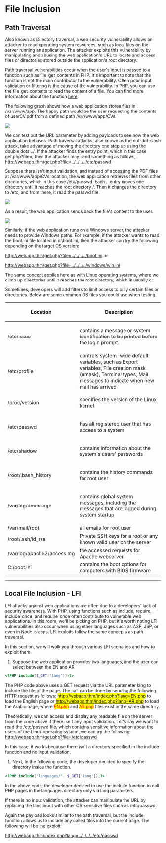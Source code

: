 # File Inclusion

## Path Traversal

Also known as Directory traversal, a web security vulnerability allows an attacker to read operating system resources, such as local files on the server running an application. The attacker exploits this vulnerability by manipulating and abusing the web application's URL to locate and access files or directories stored outside the application's root directory.

Path traversal vulnerabilities occur when the user's input is passed to a function such as file\_get\_contents in PHP. It's important to note that the function is not the main contributor to the vulnerability. Often poor input validation or filtering is the cause of the vulnerability. In PHP, you can use the file\_get\_contents to read the content of a file. You can find more information about the function [here](https://www.php.net/manual/en/function.file-get-contents.php).

The following graph shows how a web application stores files in /var/www/app. The happy path would be the user requesting the contents of userCV.pdf from a defined path /var/www/app/CVs.

![](https://tryhackme-images.s3.amazonaws.com/user-uploads/5d617515c8cd8348d0b4e68f/room-content/45d9c1baacda290c1f95858e27f740c9.png)

We can test out the URL parameter by adding payloads to see how the web application behaves. Path traversal attacks, also known as the dot-dot-slash attack, take advantage of moving the directory one step up using the double dots ../. If the attacker finds the entry point, which in this case get.php?file=, then the attacker may send something as follows, http://webapp.thm/get.php?file=../../../../etc/passwd

Suppose there isn't input validation, and instead of accessing the PDF files at /var/www/app/CVs location, the web application retrieves files from other directories, which in this case /etc/passwd. Each .. entry moves one directory until it reaches the root directory /. Then it changes the directory to /etc, and from there, it read the passwd file.

![](https://tryhackme-images.s3.amazonaws.com/user-uploads/5d617515c8cd8348d0b4e68f/room-content/3037513935e3242f74bd0fe97833b5ac.png)

As a result, the web application sends back the file's content to the user.

![](https://tryhackme-images.s3.amazonaws.com/user-uploads/5d617515c8cd8348d0b4e68f/room-content/c12d34456ebe25bafffeb829c58f98c0.png)

Similarly, if the web application runs on a Windows server, the attacker needs to provide Windows paths. For example, if the attacker wants to read the boot.ini file located in c:\boot.ini, then the attacker can try the following depending on the target OS version:

http://webapp.thm/get.php?file=../../../../boot.ini or

http://webapp.thm/get.php?file=../../../../windows/win.ini

The same concept applies here as with Linux operating systems, where we climb up directories until it reaches the root directory, which is usually c:.

Sometimes, developers will add filters to limit access to only certain files or directories. Below are some common OS files you could use when testing.

| **Location**                | <p><strong>Description</strong><br></p>                                                                                                                           |
| --------------------------- | ----------------------------------------------------------------------------------------------------------------------------------------------------------------- |
| /etc/issue                  | <p>contains a message or system identification to be printed before the login prompt.<br></p>                                                                     |
| /etc/profile                | controls system-wide default variables, such as Export variables, File creation mask (umask), Terminal types, Mail messages to indicate when new mail has arrived |
| /proc/version               | <p>specifies the version of the Linux kernel<br></p>                                                                                                              |
| /etc/passwd                 | <p>has all registered user that has access to a system<br></p>                                                                                                    |
| /etc/shadow                 | <p>contains information about the system's users' passwords<br></p>                                                                                               |
| /root/.bash\_history        | <p>contains the history commands for root user<br></p>                                                                                                            |
| /var/log/dmessage           | <p>contains global system messages, including the messages that are logged during system startup<br></p>                                                          |
| /var/mail/root              | all emails for root user                                                                                                                                          |
| /root/.ssh/id\_rsa          | Private SSH keys for a root or any known valid user on the server                                                                                                 |
| /var/log/apache2/access.log | the accessed requests for Apache  webserver                                                                                                                       |
| C:\boot.ini                 | contains the boot options for computers with BIOS firmware                                                                                                        |

***

## Local File Inclusion - LFI

LFI attacks against web applications are often due to a developers' lack of security awareness. With PHP, using functions such as include, require, include\_once, and require\_once often contribute to vulnerable web applications. In this room, we'll be picking on PHP, but it's worth noting LFI vulnerabilities also occur when using other languages such as ASP, JSP, or even in Node.js apps. LFI exploits follow the same concepts as path traversal.

In this section, we will walk you through various LFI scenarios and how to exploit them.

1. Suppose the web application provides two languages, and the user can select between the EN and AR

```php
<?PHP include($_GET["lang"]);?>
```

The PHP code above uses a GET request via the URL parameter lang to include the file of the page. The call can be done by sending the following HTTP request as follows: <mark style="color:red;">http://webapp.thm/index.php?lang=EN.php</mark> to load the English page or <mark style="color:red;">http://webapp.thm/index.php?lang=AR.php</mark> to load the Arabic page, where <mark style="color:red;">EN.php</mark> and <mark style="color:red;">AR.php</mark> files exist in the same directory.

Theoretically, we can access and display any readable file on the server from the code above if there isn't any input validation. Let's say we want to read the /etc/passwd file, which contains sensitive information about the users of the Linux operating system, we can try the following: http://webapp.thm/get.php?file=/etc/passwd

In this case, it works because there isn't a directory specified in the include function and no input validation.

1. Next, In the following code, the developer decided to specify the directory inside the function.

```php
<?PHP include("languages/". $_GET['lang']);?>
```

In the above code, the developer decided to use the include function to call PHP pages in the languages directory only via lang parameters.

If there is no input validation, the attacker can manipulate the URL by replacing the lang input with other OS-sensitive files such as /etc/passwd.

Again the payload looks similar to the path traversal, but the include function allows us to include any called files into the current page. The following will be the exploit:

http://webapp.thm/index.php?lang=../../../../etc/passwd
